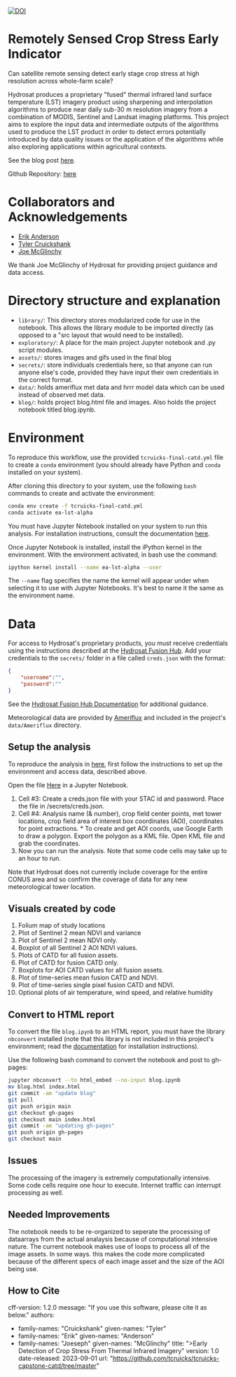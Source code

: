 [![DOI](https://zenodo.org/badge/627146632.svg)](https://zenodo.org/badge/latestdoi/627146632)

# Remotely Sensed Crop Stress Early Indicator

Can satellite remote sensing detect early stage crop stress at high resolution across whole-farm scale?

Hydrosat produces a proprietary "fused" thermal infrared land surface temperature (LST) imagery product using sharpening and interpolation algorithms to produce near daily sub-30 m resolution imagery from a combination of MODIS, Sentinel and Landsat imaging platforms. This project aims to explore the input data and intermediate outputs of the algorithms used to produce the LST product in order to detect errors potentially introduced by data quality issues or the application of the algorithms while also exploring applications within agricultural contexts.

See the blog post [here](https://tcruicks.github.io/blog.html).

Github Repository: [here](https://github.com/tcruicks/tcruicks-capstone-catd/tree/master)

# Collaborators and Acknowledgements

- [Erik Anderson](https://github.com/eriktuck)
- [Tyler Cruickshank](https://github.com/tcruicks)
- [Joe McGlinchy](https://github.com/joemcglinchy)

We thank Joe McGlinchy of Hydrosat for providing project guidance and data access.

# Directory structure and explanation

* `library/`: This directory stores modularized code for use in the notebook. This allows the library module to be imported directly (as opposed to a "src layout that would need to be installed).
* `exploratory/`: A place for the main project Jupyter notebook and .py script modules.
* `assets/`: stores images and gifs used in the final blog
* `secrets/`: store individuals credentials here, so that anyone can run anyone else's code, provided they have input their own credentials in the correct format.
* `data/`: holds ameriflux met data and hrrr model data which can be used instead of observed met data.
* `blog/`: holds project blog.html file and images.  Also holds the project notebook titled blog.ipynb.

# Environment
To reproduce this workflow, use the provided `tcruicks-final-catd.yml` file to create a `conda` environment (you should already have Python and `conda` installed on your system).

After cloning this directory to your system, use the following `bash` commands to create and activate the environment:

```bash
conda env create -f tcruicks-final-catd.yml
conda activate ea-lst-alpha
```

You must have Jupyter Notebook installed on your system to run this analysis. For installation instructions, consult the documentation [here](https://jupyter.org/).

Once Jupyter Notebook is installed, install the iPython kernel in the environment. With the environment activated, in bash use the command:

```bash
ipython kernel install --name ea-lst-alpha --user
```

The `--name` flag specifies the name the kernel will appear under when selecting it to use with Jupyter Notebooks. It's best to name it the same as the environment name.

# Data

For access to Hydrosat's proprietary products, you must receive credentials using the instructions described at the [Hydrosat Fusion Hub](https://hydrosat.github.io/fusion-hub-docs/intro.html). Add your credentials to the `secrets/` folder in a file called `creds.json` with the format:

```json
{
    "username":"",
    "password":""
}
```
See the [Hydrosat Fusion Hub Documentation](https://hydrosat.github.io/fusion-hub-docs/intro.html) for additional guidance.

Meteorological data are provided by [Ameriflux](https://ameriflux.lbl.gov/) and included in the project's `data/Ameriflux` directory.

## Setup the analysis
To reproduce the analysis in [here](https://tcruicks.github.io/blog.html), first follow the instructions to set up the environment and access data, described above. 

Open the file [Here](https://github.com/tcruicks/tcruicks-capstone-catd/blob/master/exploratory/tcruicks-final-catd.ipynb) in a Jupyter Notebook.

1) Cell #3: Create a creds.json file with your STAC id and password.  Place the file in /secrets/creds.json.
2) Cell #4: Analysis name (& number), crop field center points, met tower locations, crop field area of interest box coordinates (AOI), coordinates for point extractions. * To create and get AOI coords, use Google Earth to draw a polygon.  Export the polygon as a KML file.  Open KML file and grab the coordinates.
3) Now you can run the analysis.  Note that some code cells may take up to an hour to run.
  
Note that Hydrosat does not currently include coverage for the entire CONUS area and so confirm the coverage of data for any new meteorological tower location.

## Visuals created by code

1. Folium map of study locations
2. Plot of Sentinel 2 mean NDVI and variance
3. Plot of Sentinel 2 mean NDVI only.
4. Boxplot of all Sentinel 2 AOI NDVI values.
5. Plots of CATD for all fusion assets.
6. Plot of CATD for fusion CATD only.
7. Boxplots for AOI CATD values for all fusion assets.
8. Plot of time-series mean fusion CATD and NDVI.
9. Plot of time-series single pixel fusion CATD and NDVI.
10. Optional plots of air temperature, wind speed, and relative humidity

## Convert to HTML report
To convert the file `blog.ipynb` to an HTML report, you must have the library `nbconvert` installed (note that this library is not included in this project's environment; read the [documentation](https://nbconvert.readthedocs.io/en/latest/) for installation instructions). 

Use the following bash command to convert the notebook and post to gh-pages:

```bash
jupyter nbconvert --to html_embed --no-input blog.ipynb
mv blog.html index.html
git commit -am "update blog"
git pull
git push origin main
git checkout gh-pages
git checkout main index.html
git commit -am "updating gh-pages"
git push origin gh-pages
git checkout main
```

## Issues 
The processing of the imagery is extremely computationally intensive.  Some code cells require one hour to execute.  Internet traffic can interrupt processing as well. 

## Needed Improvements
The notebook needs to be re-organized to seperate the processing of dataarrays from the actual analaysis because of computational intensive nature.  The current notebook makes use of loops to process all of the image assets.  In some ways. this makes the code more complicated because of the different specs of each image asset and the size of the AOI being use.

## How to Cite
cff-version: 1.2.0
message: "If you use this software, please cite it as below."
authors:
- family-names: "Cruickshank"
  given-names: "Tyler"
- family-names: "Erik"
  given-names: "Anderson"
- family-names: "Joeseph"
  given-names: "McGlinchy"
title: ">Early Detection of Crop Stress From Thermal Infrared Imagery"
version: 1.0
date-released: 2023-09-01
url: "https://github.com/tcruicks/tcruicks-capstone-catd/tree/master"

